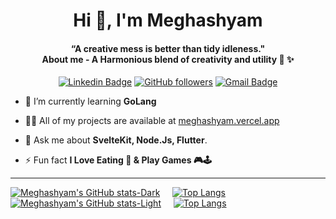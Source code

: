 <h1 align="center">Hi 👋, I'm Meghashyam</h1>
<h4 align="center">“A creative mess is better than tidy idleness." <br> About me - A Harmonious blend of creativity and utility  🚀 ✨</h4>
<div align="center">

[![Linkedin Badge](https://img.shields.io/badge/-gmeghashyam-blue?style=flat-square&logo=Linkedin&logoColor=white&link=https://www.linkedin.com/in/tanejasaksham/)](https://www.linkedin.com/in/gmeghashyam/) [![GitHub followers](https://img.shields.io/github/followers/Meghashyam1218?label=Follow&style=social)](https://github.com/Meghashyam1218/?tab=follow)
[![Gmail Badge](https://img.shields.io/badge/-gurrammeghashyam@gmail.com-c14438?style=flat-square&logo=Gmail&logoColor=white&link=mailto:gurrammeghashyam@gmail.com)](mailto:sakshamtaneja7861@gmail.com)

</div>

- 🌱 I’m currently learning **GoLang**

- 👨‍💻 All of my projects are available at [meghashyam.vercel.app](https://meghashyam.vercel.app/)

- 💬 Ask me about **SvelteKit, Node.Js, Flutter**.

- ⚡ Fun fact **I Love Eating 🍕 & Play Games 🎮🕹️**


 ----


[![Meghashyam's GitHub stats-Dark](https://github-readme-stats.vercel.app/api?username=Meghashyam1218&theme=dark#gh-dark-mode-only)](https://github.com/Meghashyam1218/github-readme-stats#gh-dark-mode-only)&nbsp; &nbsp; &nbsp;[![Top Langs](https://github-readme-stats.vercel.app/api/top-langs/?username=anuraghazra&layout=compact&theme=dark#gh-dark-mode-only)](https://github.com/anuraghazra/github-readme-stats&theme=dark#gh-dark-mode-only)
[![Meghashyam's GitHub stats-Light](https://github-readme-stats.vercel.app/api?username=Meghashyam1218&theme=grayWhite#gh-light-mode-only)](https://github.com/Meghashyam1218/github-readme-stats#gh-light-mode-only)&nbsp; &nbsp; &nbsp;[![Top Langs](https://github-readme-stats.vercel.app/api/top-langs/?username=anuraghazra&layout=compact&theme=grayWhite#gh-light-mode-only)](https://github.com/anuraghazra/github-readme-stats&theme=grayWhite#gh-light-mode-only)
